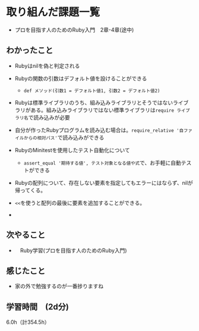 # 取り組んだ課題一覧
- プロを目指す人のためのRuby入門　2章-4章(途中)

## わかったこと
- Rubyはnilを偽と判定される

- Rubyの関数の引数はデフォルト値を設けることができる
  - `def メソッド(引数1 = デフォルト値1, 引数2 = デフォルト値2)`
- Rubyは標準ライブラリのうち、組み込みライブラリとそうではないライブラリがある。組み込みライブラリではない標準ライブラリは`require ライブラリ名`で読み込みが必要
- 自分が作ったRubyプログラムを読み込む場合は。`require_relative '自ファイルからの相対パス'`で読み込みができる

- RubyのMinitestを使用したテスト自動化について
  - `assert_equal '期待する値', テスト対象となる値や式`で、お手軽に自動テストができる
 
- Rubyの配列について、存在しない要素を指定してもエラーにはならず、nilが帰ってくる。
- `<<`を使うと配列の最後に要素を追加することができる。
- 
## 次やること
- 　Ruby学習(プロを目指す人のためのRuby入門)

## 感じたこと
- 家の外で勉強するのが一番捗りますね
  
## 学習時間　(2d分)
6.0h（計354.5h）
